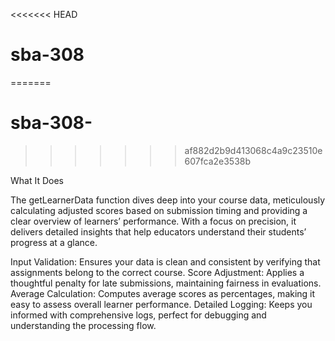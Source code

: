 <<<<<<< HEAD
# sba-308
=======
# sba-308-
>>>>>>> af882d2b9d413068c4a9c23510e607fca2e3538b


What It Does

The getLearnerData function dives deep into your course data, meticulously calculating adjusted scores based on submission timing and providing a clear overview of learners’ performance. With a focus on precision, it delivers detailed insights that help educators understand their students’ progress at a glance.

   Input Validation: Ensures your data is clean and consistent by verifying that assignments belong to the correct course.
    Score Adjustment: Applies a thoughtful penalty for late submissions, maintaining fairness in evaluations.
    Average Calculation: Computes average scores as percentages, making it easy to assess overall learner performance.
    Detailed Logging: Keeps you informed with comprehensive logs, perfect for debugging and understanding the processing flow.

    
